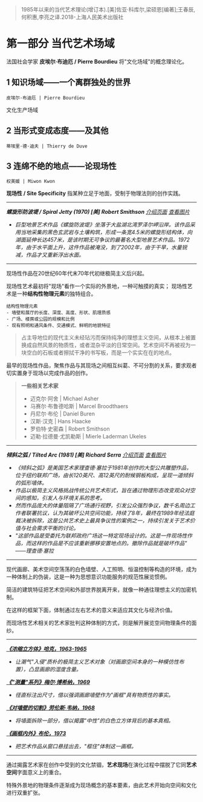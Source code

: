 >1985年以来的当代艺术理论(增订本).[美]佐亚·科库尔,梁硕恩[编著];王春辰,何积惠,李亮之译.2018-上海人民美术出版社

# 第一部分  当代艺术场域

法国社会学家 **皮埃尔·布迪厄 / Pierre Bourdieu** 将"文化场域"的概念理论化。

## 1  知识场域——一个离群独处的世界
`皮埃尔·布迪厄 | Pierre Bourdieu`

文化生产场域

## 2  当形式变成态度——及其他
`蒂埃里·德·迪夫 | Thierry de Duve`

## 3  连绵不绝的地点——论现场性
`权美媛 | Miwon Kwon`

**现场性 / Site Specificity**
指某种立足于地面，受制于物理法则的创作实践。

---
***螺旋形防波堤 / Spiral Jetty (1970)*
 *[美] Robert Smithson***
 *[介绍页面](https://umfa.utah.edu/spiral-jetty)    [查看图片](https://umfa.utah.edu/sites/default/files/inline-images/1996.22.1%28detail%29_WEB.JPG)*
 
- *巨型地景艺术作品《螺旋防波堤》坐落于大盐湖北湾罗泽尔岬沿岸。该作品采用当地采集的黑色玄武岩与土壤构筑，形成一条宽4.5米的螺旋形结构体，向湖面延伸长达457米，是该时期无可争议的最著名大型地景艺术作品。1972年，由于水平面上升，这件作品被淹没，到了2002年，由于干旱，水量锐减，作品才又重新浮出水面。*
---

现场性作品在20世纪60年代末70年代初继极简主义后兴起。

现场性艺术最初将"现场"看作一个实际的外景地，一种可触摸的真实；
现场性艺术是一种**结构性物理元素**的独特组合。

```
结构性物理元素
- 墙壁和展厅的长度、深度、高度、形状、肌理质感
- 广场、楼房或公园的规模和比例
- 现有照明和通风条件、交通模式、鲜明的地貌特征
```

>占主导地位的现代主义未经玷污而保持纯净的理想主义空间，从根本上被置换成自然风景的物质性，或者混杂平淡的日常空间。艺术空间不再被视为一块空白的石板或者擦拭干净的书写板，而是一个实实在在的地点。

最早的现场性作品，聚焦作品与其现场之间相互纠葛、不可分割的关系，要求观者切实置身于现场以完成作品的创作。

> **一些相关艺术家**
> - 迈克尔·阿舍 | Michael Asher
> - 马赛尔·布鲁德哈斯 | Marcel Broodthaers
> - 丹尼尔·布伦 | Daniel Buren
> - 汉斯·汉克 | Hans Haacke
> - 罗伯特·史密森 | Robert Smithson
> - 迈勒·拉德曼·尤凯勒斯 | Mierle Laderman Ukeles


---
***倾斜之弧 / Tilted Arc (1981)*
 *[美] Richard Serra***
  *[介绍页面](https://www.tate.org.uk/art/artists/richard-serra-1923/lost-art-richard-serra)    [查看图片](https://media.tate.org.uk/aztate-prd-ew-dg-wgtail-st1-ctr-data/images/richard_serra_tilted_arc_01_0.width-680.jpg)*
-  *《倾斜之弧》是美国艺术家理查德·塞拉于1981年创作的大型公共雕塑作品，位于纽约联邦广场，由长120英尺、高12英尺的耐候钢板构成，呈现一道倾斜的弧形墙体。*
- *作品以极简主义风格挑战传统公共艺术形式，旨在通过物理形态改变观众对空间的感知，引发人与环境关系的思考。*
- *然而作品庞大的体量阻隔了广场通行视野，引发公众强烈争议，数千名周边工作者联署抗议，认为其破坏公共空间功能，持续了8年，最终在1989年经法庭裁决被拆除，这是公共艺术史上最具争议性的案例之一，持续引发关于艺术价值与社会需求平衡的讨论。*
- *"这部作品是受委托为联邦政府广场这一特定现场设计的。这是一件现场性作品，而这样的作品是不应该重新挪移安置地点的。撤除作品就是破坏作品"  ——理查德·塞拉*
---


现代画廊、美术空间空荡荡的白色墙壁、人工照明、恒温控制等构造的环境，成为一种体制上的伪装，这是一种为思想意识功能服务的规范性展览惯例。

简洁的建筑特征把艺术空间和外部世界脱离开来，就像一种通往理想主义的加密机制。

在这样的框架下面，体制通过左右艺术的意义来适应其文化与经济价值。

而现场性艺术相关的艺术家批判这种体制的方式，则是解开展览空间物理条件的面纱。


---
***[《浓缩立方体》哈克，1963-1965](https://www.macba.cat/en/obra/r1523-condensation-cube/)***
- *让潮气"入侵"质朴的极简主义艺术对象（对画廊空间本身的一种模仿性布置），凸显画廊的湿度含量。*

***[《"测量"系列》梅尔·博希纳，1969](http://www.melbochner.net/exhibitions/measurement-room-20192020-dia-beacon/)***
- *径直标注出尺寸，借以强调画廊墙壁作为"画框"具有物质性的事实。*

***[《对墙壁的切割》劳伦斯·韦纳，1968](https://www.moma.org/collection/works/137437)***
- *将墙面拆除一部分，借以揭露"中性"的白色立方体背后的基本真相。*

***[《画框内外》布伦，1973](https://www.bortolamigallery.com/exhibitions/within-and-beyond-the-frame/)***
- *把艺术作品从窗口悬挂出去，"框住"体制这一画框。*
---


通过揭露艺术家在创作中受到的文化禁锢，**艺术现场**在演化过程中摆脱了它同**艺术空间**字面意义上的重合。

特殊外景地的物理条件逐渐成为现场概念的基本要素，由此艺术开始向空间和文化进行双重扩张。

## 